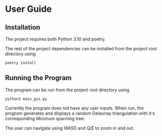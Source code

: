 # User Guide

## Installation

The project requires both Python 3.10 and poetry.

The rest of the project dependencies can be installed from the project root directory using

~~~
poetry install
~~~

## Running the Program

The program can be run from the project root directory using

~~~
python3 main_gui.py
~~~

Currently the program does not have any user inputs. When run, the program generates and displays a random Delaunay triangulation with it's corresponding
Minimum spanning tree.

The user can navigate using WASD and Q/E to zoom in and out.
